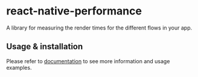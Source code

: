 # react-native-performance

A library for measuring the render times for the different flows in your app.

## Usage & installation

Please refer to [documentation](https://shopify.github.io/react-native-performance/docs/fundamentals/getting-started) to see more information and usage examples.
